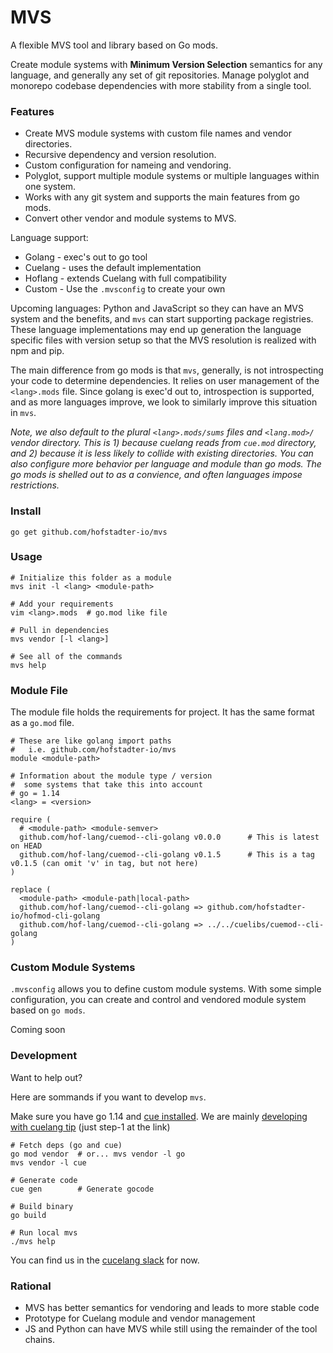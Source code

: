 # MVS

A flexible MVS tool and library based on Go mods.

Create module systems with __Minimum Version Selection__ semantics
for any language, and generally any set of git repositories.
Manage polyglot and monorepo codebase dependencies
with more stability from a single tool.


### Features

- Create MVS module systems with custom file names and vendor directories.
- Recursive dependency and version resolution.
- Custom configuration for nameing and vendoring.
- Polyglot, support multiple module systems or multiple languages within one system.
- Works with any git system and supports the main features from go mods.
- Convert other vendor and module systems to MVS.

Language support:

- Golang - exec's out to go tool
- Cuelang - uses the default implementation
- Hoflang - extends Cuelang with full compatibility
- Custom - Use the `.mvsconfig` to create your own

Upcoming languages: Python and JavaScript so they
can have an MVS system and the benefits,
and `mvs` can start supporting package registries.
These language implementations may end up generation
the language specific files with version setup so that
the MVS resolution is realized with npm and pip.

The main difference from go mods is that `mvs`, generally,
is not introspecting your code to determine dependencies.
It relies on user management of the `<lang>.mods` file.
Since golang is exec'd out to, introspection is supported,
and as more languages improve, we look to similarly
improve this situation in `mvs`.

_Note, we also default to the plural `<lang>.mods/sums` files and `<lang.mod>/` vendor directory.
This is 1) because cuelang reads from `cue.mod` directory, and 2) because it is less likely
to collide with existing directories.
You can also configure more behavior per language and module than go mods.
The go mods is shelled out to as a convience, and often languages impose restrictions._


### Install

```shell
go get github.com/hofstadter-io/mvs
```


### Usage

```shell
# Initialize this folder as a module
mvs init -l <lang> <module-path>

# Add your requirements
vim <lang>.mods  # go.mod like file

# Pull in dependencies
mvs vendor [-l <lang>]

# See all of the commands
mvs help
```


### Module File

The module file holds the requirements for project.
It has the same format as a `go.mod` file.

```
# These are like golang import paths
#   i.e. github.com/hofstadter-io/mvs
module <module-path> 

# Information about the module type / version
#  some systems that take this into account
# go = 1.14
<lang> = <version>

require (
  # <module-path> <module-semver>
  github.com/hof-lang/cuemod--cli-golang v0.0.0      # This is latest on HEAD
  github.com/hof-lang/cuemod--cli-golang v0.1.5      # This is a tag v0.1.5 (can omit 'v' in tag, but not here)
)

replace (
  <module-path> <module-path|local-path>
  github.com/hof-lang/cuemod--cli-golang => github.com/hofstadter-io/hofmod-cli-golang
  github.com/hof-lang/cuemod--cli-golang => ../../cuelibs/cuemod--cli-golang
)
```


### Custom Module Systems

`.mvsconfig` allows you to define custom module systems.
With some simple configuration, you can create and control
and vendored module system based on `go mods`.

Coming soon


### Development

Want to help out?

Here are sommands if you want to develop `mvs`.

Make sure you have go 1.14 and [cue installed](https://cuelang.org/docs/install/).
We are mainly [developing with cuelang tip](https://github.com/cuelang/cue/blob/master/doc/contribute.md#overview-1) (just step-1 at the link)

```shell
# Fetch deps (go and cue)
go mod vendor  # or... mvs vendor -l go
mvs vendor -l cue

# Generate code
cue gen        # Generate gocode

# Build binary
go build

# Run local mvs
./mvs help
```

You can find us in the
[cucelang slack](https://join.slack.com/t/cuelang/shared_invite/enQtNzQwODc3NzYzNTA0LTAxNWQwZGU2YWFiOWFiOWQ4MjVjNGQ2ZTNlMmIxODc4MDVjMDg5YmIyOTMyMjQ2MTkzMTU5ZjA1OGE0OGE1NmE)
for now.


### Rational

- MVS has better semantics for vendoring and leads to more stable code
- Prototype for Cuelang module and vendor management
- JS and Python can have MVS while still using the remainder of the tool chains.

